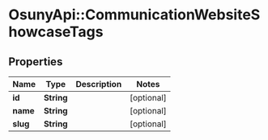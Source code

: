 # OsunyApi::CommunicationWebsiteShowcaseTags

## Properties
Name | Type | Description | Notes
------------ | ------------- | ------------- | -------------
**id** | **String** |  | [optional] 
**name** | **String** |  | [optional] 
**slug** | **String** |  | [optional] 

